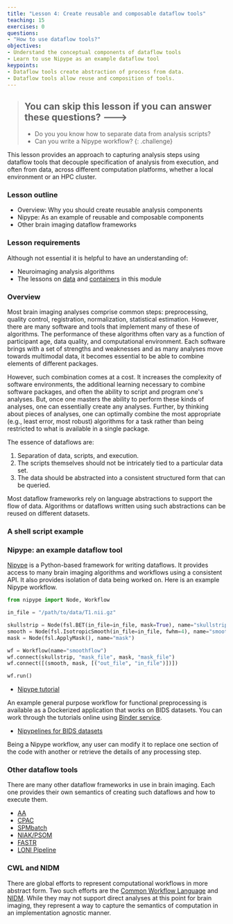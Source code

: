 ```yaml
---
title: "Lesson 4: Create reusable and composable dataflow tools"
teaching: 15
exercises: 0
questions:
- "How to use dataflow tools?"
objectives:
- Understand the conceptual components of dataflow tools
- Learn to use Nipype as an example dataflow tool
keypoints:
- Dataflow tools create abstraction of process from data.
- Dataflow tools allow reuse and composition of tools.
---
```


> ## You can skip this lesson if you can answer these questions? --->
>
> - Do you you know how to separate data from analysis scripts?
> - Can you write a Nipype workflow?
{: .challenge}

This lesson provides an approach to capturing analysis steps using dataflow
tools that decouple specification of analysis from execution, and often from
data, across different computation platforms, whether a local environment or an
HPC cluster.

### Lesson outline

- Overview: Why you should create reusable analysis components
- Nipype: As an example of reusable and composable components
- Other brain imaging dataflow frameworks

### Lesson requirements

Although not essential it is helpful to have an understanding of:

- Neuroimaging analysis algorithms
- The lessons on [data](/03-data) and [containers](/04-containers) in this module

### Overview

Most brain imaging analyses comprise common steps: preprocessing, quality control,
registration, normalization, statistical estimation. However, there are many
software and tools that implement many of these of algorithms. The performance
of these algorithms often vary as a function of participant age, data quality,
and computational environment. Each software brings with a set of strengths and
weaknesses and as many analyses move towards multimodal data, it becomes
essential to be able to combine elements of different packages.

However, such combination comes at a cost. It increases the complexity of
software environments, the additional learning necessary to combine software
packages, and often the ability to script and program one's analyses. But, once
one masters the ability to perform these kinds of analyses, one can essentially
create any analyses. Further, by thinking about pieces of analyses, one can
optimally combine the most appropriate (e.g., least error, most robust)
algorithms for a task rather than being restricted to what is available in a
single package.

The essence of dataflows are:

1. Separation of data, scripts, and execution.
2. The scripts themselves should not be intricately tied to a particular data
set.
3. The data should be abstracted into a consistent structured form that can be
queried.

Most dataflow frameworks rely on language abstractions to support the flow of
data. Algorithms or dataflows written using such abstractions can be reused on
different datasets.

### A shell script example

### Nipype: an example dataflow tool
[Nipype](nipy.org/nipype) is a Python-based framework for writing dataflows. It
provides access to many brain imaging algorithms and workflows using a
consistent API. It also provides isolation of data being worked on. Here is an
example Nipype workflow.

```python
from nipype import Node, Workflow

in_file = "/path/to/data/T1.nii.gz"

skullstrip = Node(fsl.BET(in_file=in_file, mask=True), name="skullstrip")
smooth = Node(fsl.IsotropicSmooth(in_file=in_file, fwhm=4), name="smooth")
mask = Node(fsl.ApplyMask(), name="mask")

wf = Workflow(name="smoothflow")
wf.connect(skullstrip, "mask_file", mask, "mask_file")
wf.connect([(smooth, mask, [("out_file", "in_file")])])

wf.run()
```

- [Nipype tutorial](https://github.com/miykael/nipype_tutorial)

An example general purpose workflow for functional preprocessing is available as
a Dockerized application that works on BIDS datasets. You can work through the tutorials online using [Binder service](https://mybinder.org/v2/gh/miykael/nipype_tutorial/master?filepath=index.ipynb). 

- [Nipypelines for BIDS datasets](https://github.com/BIDS-Apps/nipypelines)

Being a Nipype workflow, any user can modify it to replace one section of the
code with another or retrieve the details of any processing step.

### Other dataflow tools
There are many other dataflow frameworks in use in brain imaging. Each one
provides their own semantics of creating such dataflows and how to execute them.

- [AA](https://github.com/rhodricusack/automaticanalysis)
- [CPAC](https://fcp-indi.github.io/)
- [SPMbatch](https://en.wikibooks.org/wiki/SPM/Batch)
- [NIAK/PSOM](http://psom.simexp-lab.org/)
- [FASTR](http://fastr.readthedocs.io/en/stable/index.html)
- [LONI Pipeline](http://pipeline.loni.usc.edu/)

### CWL and NIDM
There are global efforts to represent computational workflows in more abstract
form. Two such efforts are the [Common Workflow Language](http://www.commonwl.org/)
and [NIDM](http://nidm.nidash.org/). While they may not support direct analyses
at this point for brain imaging, they represent a way to capture the semantics
of computation in an implementation agnostic manner.
